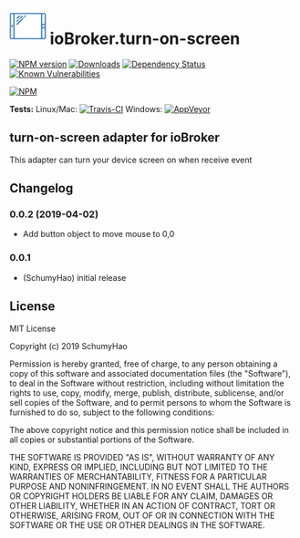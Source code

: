 <h1>
    <img src="admin/turn-on-screen.png" width="64"/>
    ioBroker.turn-on-screen
</h1>

[![NPM version](http://img.shields.io/npm/v/iobroker.turn-on-screen.svg)](https://www.npmjs.com/package/iobroker.turn-on-screen)
[![Downloads](https://img.shields.io/npm/dm/iobroker.turn-on-screen.svg)](https://www.npmjs.com/package/iobroker.turn-on-screen)
[![Dependency Status](https://img.shields.io/david/smarthomefans/iobroker.turn-on-screen.svg)](https://david-dm.org/smarthomefans/iobroker.turn-on-screen)
[![Known Vulnerabilities](https://snyk.io/test/github/smarthomefans/ioBroker.turn-on-screen/badge.svg)](https://snyk.io/test/github/smarthomefans/ioBroker.turn-on-screen)

[![NPM](https://nodei.co/npm/iobroker.turn-on-screen.png?downloads=true)](https://nodei.co/npm/iobroker.turn-on-screen/)

**Tests:** Linux/Mac: [![Travis-CI](http://img.shields.io/travis/smarthomefans/ioBroker.turn-on-screen/master.svg)](https://travis-ci.org/smarthomefans/ioBroker.turn-on-screen)
Windows: [![AppVeyor](https://ci.appveyor.com/api/projects/status/github/smarthomefans/ioBroker.turn-on-screen?branch=master&svg=true)](https://ci.appveyor.com/project/smarthomefans/ioBroker-turn-on-screen/)

## turn-on-screen adapter for ioBroker

This adapter can turn your device screen on when receive event

## Changelog
### 0.0.2 (2019-04-02)
* Add button object to move mouse to 0,0

### 0.0.1
* (SchumyHao) initial release

## License
MIT License

Copyright (c) 2019 SchumyHao

Permission is hereby granted, free of charge, to any person obtaining a copy
of this software and associated documentation files (the "Software"), to deal
in the Software without restriction, including without limitation the rights
to use, copy, modify, merge, publish, distribute, sublicense, and/or sell
copies of the Software, and to permit persons to whom the Software is
furnished to do so, subject to the following conditions:

The above copyright notice and this permission notice shall be included in all
copies or substantial portions of the Software.

THE SOFTWARE IS PROVIDED "AS IS", WITHOUT WARRANTY OF ANY KIND, EXPRESS OR
IMPLIED, INCLUDING BUT NOT LIMITED TO THE WARRANTIES OF MERCHANTABILITY,
FITNESS FOR A PARTICULAR PURPOSE AND NONINFRINGEMENT. IN NO EVENT SHALL THE
AUTHORS OR COPYRIGHT HOLDERS BE LIABLE FOR ANY CLAIM, DAMAGES OR OTHER
LIABILITY, WHETHER IN AN ACTION OF CONTRACT, TORT OR OTHERWISE, ARISING FROM,
OUT OF OR IN CONNECTION WITH THE SOFTWARE OR THE USE OR OTHER DEALINGS IN THE
SOFTWARE.